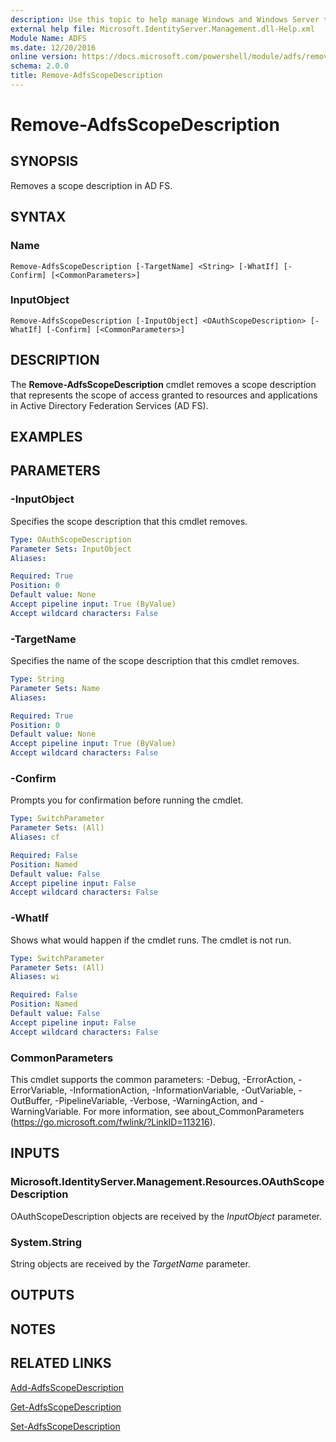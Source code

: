 ```yaml
---
description: Use this topic to help manage Windows and Windows Server technologies with Windows PowerShell.
external help file: Microsoft.IdentityServer.Management.dll-Help.xml
Module Name: ADFS
ms.date: 12/20/2016
online version: https://docs.microsoft.com/powershell/module/adfs/remove-adfsscopedescription?view=windowsserver2019-ps&wt.mc_id=ps-gethelp
schema: 2.0.0
title: Remove-AdfsScopeDescription
---
```


# Remove-AdfsScopeDescription

## SYNOPSIS
Removes a scope description in AD FS.

## SYNTAX

### Name
```
Remove-AdfsScopeDescription [-TargetName] <String> [-WhatIf] [-Confirm] [<CommonParameters>]
```

### InputObject
```
Remove-AdfsScopeDescription [-InputObject] <OAuthScopeDescription> [-WhatIf] [-Confirm] [<CommonParameters>]
```

## DESCRIPTION
The **Remove-AdfsScopeDescription** cmdlet removes a scope description that represents the scope of access granted to resources and applications in Active Directory Federation Services (AD FS).

## EXAMPLES

## PARAMETERS

### -InputObject
Specifies the scope description that this cmdlet removes.

```yaml
Type: OAuthScopeDescription
Parameter Sets: InputObject
Aliases: 

Required: True
Position: 0
Default value: None
Accept pipeline input: True (ByValue)
Accept wildcard characters: False
```

### -TargetName
Specifies the name of the scope description that this cmdlet removes.

```yaml
Type: String
Parameter Sets: Name
Aliases: 

Required: True
Position: 0
Default value: None
Accept pipeline input: True (ByValue)
Accept wildcard characters: False
```

### -Confirm
Prompts you for confirmation before running the cmdlet.

```yaml
Type: SwitchParameter
Parameter Sets: (All)
Aliases: cf

Required: False
Position: Named
Default value: False
Accept pipeline input: False
Accept wildcard characters: False
```

### -WhatIf
Shows what would happen if the cmdlet runs.
The cmdlet is not run.

```yaml
Type: SwitchParameter
Parameter Sets: (All)
Aliases: wi

Required: False
Position: Named
Default value: False
Accept pipeline input: False
Accept wildcard characters: False
```

### CommonParameters
This cmdlet supports the common parameters: -Debug, -ErrorAction, -ErrorVariable, -InformationAction, -InformationVariable, -OutVariable, -OutBuffer, -PipelineVariable, -Verbose, -WarningAction, and -WarningVariable. For more information, see about_CommonParameters (https://go.microsoft.com/fwlink/?LinkID=113216).

## INPUTS

### Microsoft.IdentityServer.Management.Resources.OAuthScopeDescription

OAuthScopeDescription objects are received by the *InputObject* parameter.

### System.String

String objects are received by the *TargetName* parameter.

## OUTPUTS

## NOTES

## RELATED LINKS

[Add-AdfsScopeDescription](./Add-AdfsScopeDescription.md)

[Get-AdfsScopeDescription](./Get-AdfsScopeDescription.md)

[Set-AdfsScopeDescription](./Set-AdfsScopeDescription.md)

